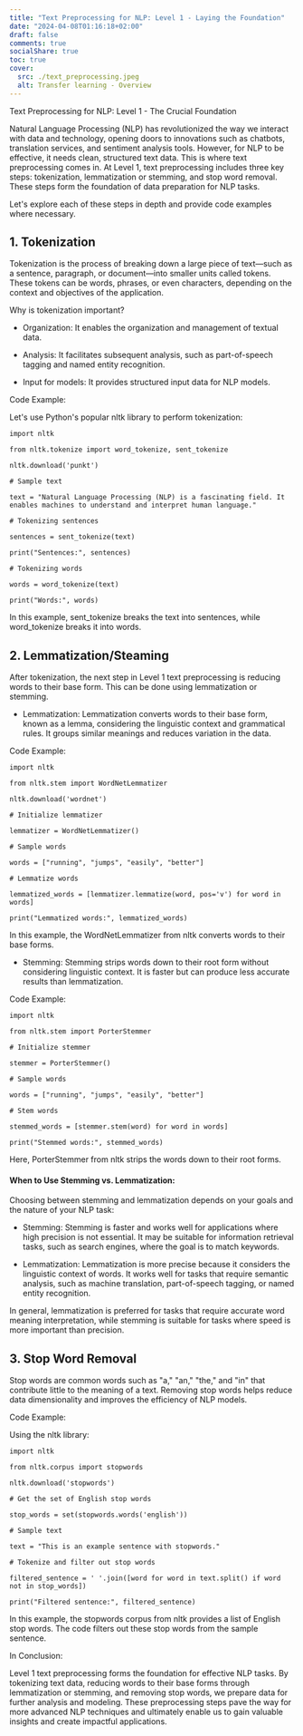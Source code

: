 ```yaml
---
title: "Text Preprocessing for NLP: Level 1 - Laying the Foundation"
date: "2024-04-08T01:16:18+02:00"
draft: false
comments: true
socialShare: true
toc: true
cover:
  src: ./text_preprocessing.jpeg
  alt: Transfer learning - Overview
---
```

Text Preprocessing for NLP: Level 1 - The Crucial Foundation

Natural Language Processing (NLP) has revolutionized the way we interact with data and technology, opening doors to innovations such as chatbots, translation services, and sentiment analysis tools. However, for NLP to be effective, it needs clean, structured text data. This is where text preprocessing comes in. At Level 1, text preprocessing includes three key steps: tokenization, lemmatization or stemming, and stop word removal. These steps form the foundation of data preparation for NLP tasks.

Let's explore each of these steps in depth and provide code examples where necessary.

## 1. Tokenization

Tokenization is the process of breaking down a large piece of text—such as a sentence, paragraph, or document—into smaller units called tokens. These tokens can be words, phrases, or even characters, depending on the context and objectives of the application.

Why is tokenization important?

- Organization: It enables the organization and management of textual data.

- Analysis: It facilitates subsequent analysis, such as part-of-speech tagging and named entity recognition.

- Input for models: It provides structured input data for NLP models.

Code Example:

Let's use Python's popular nltk library to perform tokenization:
```
import nltk

from nltk.tokenize import word_tokenize, sent_tokenize

nltk.download('punkt')

# Sample text

text = "Natural Language Processing (NLP) is a fascinating field. It enables machines to understand and interpret human language."

# Tokenizing sentences

sentences = sent_tokenize(text)

print("Sentences:", sentences)

# Tokenizing words

words = word_tokenize(text)

print("Words:", words)
```
In this example, sent_tokenize breaks the text into sentences, while word_tokenize breaks it into words.

## 2. Lemmatization/Steaming

After tokenization, the next step in Level 1 text preprocessing is reducing words to their base form. This can be done using lemmatization or stemming.

- Lemmatization: Lemmatization converts words to their base form, known as a lemma, considering the linguistic context and grammatical rules. It groups similar meanings and reduces variation in the data.

Code Example:
```
import nltk

from nltk.stem import WordNetLemmatizer

nltk.download('wordnet')

# Initialize lemmatizer

lemmatizer = WordNetLemmatizer()

# Sample words

words = ["running", "jumps", "easily", "better"]

# Lemmatize words

lemmatized_words = [lemmatizer.lemmatize(word, pos='v') for word in words]

print("Lemmatized words:", lemmatized_words)
```
In this example, the WordNetLemmatizer from nltk converts words to their base forms.

- Stemming: Stemming strips words down to their root form without considering linguistic context. It is faster but can produce less accurate results than lemmatization.

Code Example:
```
import nltk

from nltk.stem import PorterStemmer

# Initialize stemmer

stemmer = PorterStemmer()

# Sample words

words = ["running", "jumps", "easily", "better"]

# Stem words

stemmed_words = [stemmer.stem(word) for word in words]

print("Stemmed words:", stemmed_words)
```
Here, PorterStemmer from nltk strips the words down to their root forms.

#### When to Use Stemming vs. Lemmatization:
Choosing between stemming and lemmatization depends on your goals and the nature of your NLP task:

- Stemming: Stemming is faster and works well for applications where high precision is not essential. It may be suitable for information retrieval tasks, such as search engines, where the goal is to match keywords.

- Lemmatization: Lemmatization is more precise because it considers the linguistic context of words. It works well for tasks that require semantic analysis, such as machine translation, part-of-speech tagging, or named entity recognition.

In general, lemmatization is preferred for tasks that require accurate word meaning interpretation, while stemming is suitable for tasks where speed is more important than precision.

## 3. Stop Word Removal

Stop words are common words such as "a," "an," "the," and "in" that contribute little to the meaning of a text. Removing stop words helps reduce data dimensionality and improves the efficiency of NLP models.

Code Example:

Using the nltk library:
```
import nltk

from nltk.corpus import stopwords

nltk.download('stopwords')

# Get the set of English stop words

stop_words = set(stopwords.words('english'))

# Sample text

text = "This is an example sentence with stopwords."

# Tokenize and filter out stop words

filtered_sentence = ' '.join([word for word in text.split() if word not in stop_words])

print("Filtered sentence:", filtered_sentence)
```
In this example, the stopwords corpus from nltk provides a list of English stop words. The code filters out these stop words from the sample sentence.

In Conclusion:

Level 1 text preprocessing forms the foundation for effective NLP tasks. By tokenizing text data, reducing words to their base forms through lemmatization or stemming, and removing stop words, we prepare data for further analysis and modeling. These preprocessing steps pave the way for more advanced NLP techniques and ultimately enable us to gain valuable insights and create impactful applications.